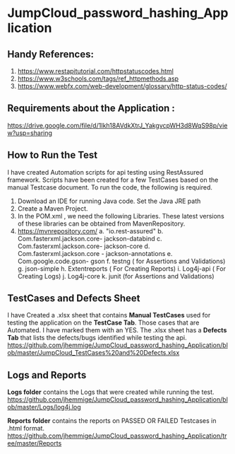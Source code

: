 # JumpCloud_password_hashing_Application

## Handy References:
1. https://www.restapitutorial.com/httpstatuscodes.html
2. https://www.w3schools.com/tags/ref_httpmethods.asp
3. https://www.webfx.com/web-development/glossary/http-status-codes/



## Requirements about the Application :						
https://drive.google.com/file/d/1Ikh18AVdkXtrJ_YakgvcpWH3d8WqS98p/view?usp=sharing


## How to Run the Test
I have created Automation scripts for api testing using RestAssured framework. 
Scripts have been created for a few TestCases based on the manual Testcase document. 
To run the code, the following is required.
1. Download an IDE for running Java code. Set the Java JRE path
2. Create a Maven Project.
3. In the POM.xml , we need the following Libraries. These latest versions of these libraries can be obtained from MavenRepository. 
4. https://mvnrepository.com/
  a. "io.rest-assured"
  b. Com.fasterxml.jackson.core- jackson-databind
  c. Com.fasterxml.jackson.core- jackson-core
  d. Com.fasterxml.jackson.core - jackson-annotations
  e. Com.google.code.gson- gson
  f. testng ( for Assertions and Validations)
  g. json-simple
  h. Extentreports ( For Creating Reports)
  i. Log4j-api ( For Creating Logs)
  j. Log4j-core 
  k. junit (for Assertions and Validations)

## TestCases and Defects Sheet
I have Created a .xlsx sheet that contains **Manual TestCases** used for testing the application on the **TestCase Tab**.
Those cases that are Automated. I have marked them with an YES.
The .xlsx sheet has a **Defects Tab** that lists the defects/bugs identified while testing the api.
https://github.com/jhemmige/JumpCloud_password_hashing_Application/blob/master/JumpCloud_TestCases%20and%20Defects.xlsx

## Logs and Reports
**Logs folder** contains the Logs that were created while running the test.
https://github.com/jhemmige/JumpCloud_password_hashing_Application/blob/master/Logs/log4j.log

**Reports folder** contains the reports on PASSED OR FAILED Testcases in .html format.
https://github.com/jhemmige/JumpCloud_password_hashing_Application/tree/master/Reports

